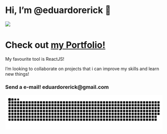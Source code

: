 
<h1> Hi, I’m @eduardorerick 👋</h1>
 <img height="180em" src="https://github-readme-stats.vercel.app/api?username=eduardorerick&show_icons=true&theme=dracula&include_all_commits=true&count_private=true"/>
<h1>Check out <a href ="https://eduardorerick.github.io/portfolio/"> my Portfolio! </a></h1>
<p>My favourite tool is ReactJS!</p>
<p>I’m looking to collaborate on projects that i can improve my skills and learn new things!</p>
<h3>Send a e-mail! eduardorerick@gmail.com </h3>

![Snake animation](https://github.com/eduardorerick/eduardorerick/blob/output/github-contribution-grid-snake.svg)
